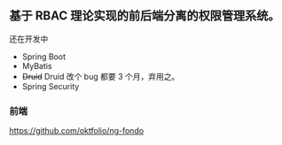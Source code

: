 ## 基于 RBAC 理论实现的前后端分离的权限管理系统。

还在开发中

- Spring Boot
- MyBatis
- ~~Druid~~ Druid 改个 bug 都要 3 个月，弃用之。
- Spring Security

### 前端

https://github.com/oktfolio/ng-fondo
